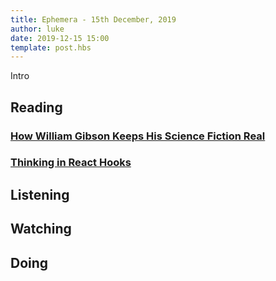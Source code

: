 ```yaml
---
title: Ephemera - 15th December, 2019
author: luke
date: 2019-12-15 15:00
template: post.hbs
---
```

Intro

## Reading

### [How William Gibson Keeps His Science Fiction Real](https://www.newyorker.com/magazine/2019/12/16/how-william-gibson-keeps-his-science-fiction-real#)

### [Thinking in React Hooks](https://wattenberger.com/blog/react-hooks)

## Listening
## Watching
## Doing
